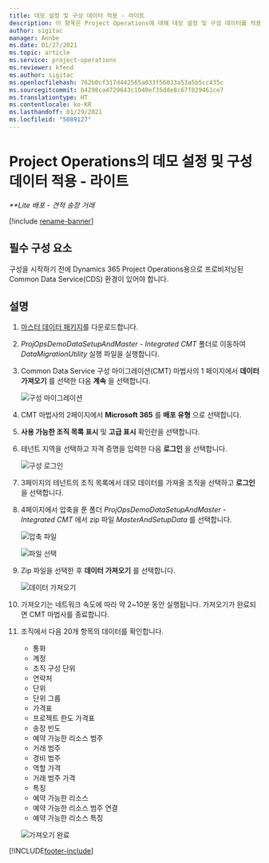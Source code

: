```yaml
---
title: 데모 설정 및 구성 데이터 적용 - 라이트
description: 이 항목은 Project Operations에 대해 데모 설정 및 구성 데이터를 적용하는 방법에 대한 정보를 제공합니다.
author: sigitac
manager: Annbe
ms.date: 01/27/2021
ms.topic: article
ms.service: project-operations
ms.reviewer: kfend
ms.author: sigitac
ms.openlocfilehash: 762b0cf317d442565a033f56033a53a5b5cc435c
ms.sourcegitcommit: b4298ca4729643c1040ef35dde8c67f829461ce7
ms.translationtype: HT
ms.contentlocale: ko-KR
ms.lasthandoff: 01/29/2021
ms.locfileid: "5089127"
---
```

# <a name="apply-demo-setup-and-configuration-data-for-project-operations---lite"></a>Project Operations의 데모 설정 및 구성 데이터 적용 - 라이트 

_**Lite 배포 - 견적 송장 거래_

[!include [rename-banner](~/includes/cc-data-platform-banner.md)]

## <a name="prerequisites"></a>필수 구성 요소

구성을 시작하기 전에 Dynamics 365 Project Operations용으로 프로비저닝된 Common Data Service(CDS) 환경이 있어야 합니다.


## <a name="instructions"></a>설명

1. [마스터 데이터 패키지](https://download.microsoft.com/download/3/4/1/341bf279-a64f-4baa-af31-ce624859b518/ProjOpsSampleSetupData%20-%20CE%20only%20CMT.zip)를 다운로드합니다. 
2. *ProjOpsDemoDataSetupAndMaster - Integrated CMT* 폴더로 이동하여 *DataMigrationUtility* 실행 파일을 실행합니다.
3. Common Data Service 구성 마이그레이션(CMT) 마법사의 1 페이지에서 **데이터 가져오기** 를 선택한 다음 **계속** 을 선택합니다.

    ![구성 마이그레이션](./media/1ConfigurationMigration.png)

4. CMT 마법사의 2페이지에서 **Microsoft 365** 를 **배포 유형** 으로 선택합니다.
5. **사용 가능한 조직 목록 표시** 및 **고급 표시** 확인란을 선택합니다.
6. 테넌트 지역을 선택하고 자격 증명을 입력한 다음 **로그인** 을 선택합니다.

   ![구성 로그인](./media/2ConfigurationSignin.png)

7. 3페이지의 테넌트의 조직 목록에서 데모 데이터를 가져올 조직을 선택하고 **로그인** 을 선택합니다.
8. 4페이지에서 압축을 푼 폴더 *ProjOpsDemoDataSetupAndMaster - Integrated CMT* 에서 zip 파일 *MasterAndSetupData* 를 선택합니다.

   ![압축 파일](./media/3ZipFile.png)

   ![파일 선택](./media/4SelectAFile.png)

9. Zip 파일을 선택한 후 **데이터 가져오기** 를 선택합니다.

   ![데이터 가져오기](./media/5ImportData.png)

10. 가져오기는 네트워크 속도에 따라 약 2~10분 동안 실행됩니다. 가져오기가 완료되면 CMT 마법사를 종료합니다. 
11. 조직에서 다음 20개 항목의 데이터를 확인합니다.

    -   통화
    -   계정
    -   조직 구성 단위
    -   연락처
    -   단위
    -   단위 그룹
    -   가격표
    -   프로젝트 한도 가격표 
    -   송장 빈도
    -   예약 가능한 리소스 범주
    -   거래 범주
    -   경비 범주
    -   역할 가격
    -   거래 범주 가격
    -   특징
    -   예약 가능한 리소스
    -   예약 가능한 리소스 범주 연결
    -   예약 가능한 리소스 특징

    ![가져오기 완료](./media/6CompleteImport.png)


[!INCLUDE[footer-include](../includes/footer-banner.md)]